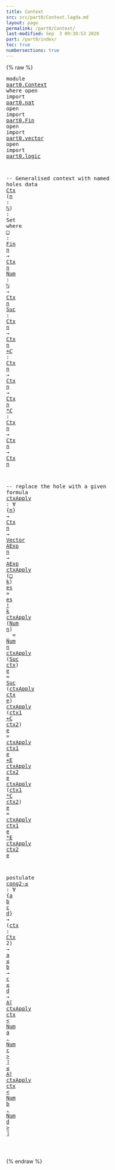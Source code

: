 ```yaml
---
title: Context
src: src/part0/Context.lagda.md
layout: page
permalink: /part0/Context/
last-modified: Sep  3 09:39:53 2020
part: /part0/index/
toc: true
numbersections: true
---
```


{% raw %}<pre class="Agda"><a id="29" class="Keyword">module</a> <a id="36" href="{% endraw %}{% link docs/refs/part0/Context/index.md %}{% raw %}" class="Module">part0.Context</a> <a id="50" class="Keyword">where</a>
<a id="56" class="Keyword">open</a> <a id="61" class="Keyword">import</a> <a id="68" href="{% endraw %}{% link docs/part0/nat.md %}{% raw %}" class="Module">part0.nat</a>
<a id="78" class="Keyword">open</a> <a id="83" class="Keyword">import</a> <a id="90" href="{% endraw %}{% link docs/part0/Fin.md %}{% raw %}" class="Module">part0.Fin</a>
<a id="100" class="Keyword">open</a> <a id="105" class="Keyword">import</a> <a id="112" href="{% endraw %}{% link docs/part0/vector.md %}{% raw %}" class="Module">part0.vector</a>
<a id="125" class="Keyword">open</a> <a id="130" class="Keyword">import</a> <a id="137" href="{% endraw %}{% link docs/part0/logic.md %}{% raw %}" class="Module">part0.logic</a>

<a id="150" class="Comment">-- Generalised context with named holes</a>
<a id="190" class="Keyword">data</a> <a id="Ctx"></a><a id="195" href="{% endraw %}{% link docs/refs/part0/Context/index.md %}#ref-195{% raw %}" class="Datatype">Ctx</a> <a id="199" class="Symbol">(</a><a id="200" href="{% endraw %}{% link docs/part0/Context.md %}{% raw %}#200" class="Bound">n</a> <a id="202" class="Symbol">:</a> <a id="204" href="{% endraw %}{% link docs/part0/nat.md %}{% raw %}#203" class="Datatype">ℕ</a><a id="205" class="Symbol">)</a> <a id="207" class="Symbol">:</a> <a id="209" class="PrimitiveType">Set</a> <a id="213" class="Keyword">where</a>
  <a id="Ctx.□"></a><a id="221" href="{% endraw %}{% link docs/refs/part0/Context/index.md %}#ref-221{% raw %}" class="InductiveConstructor">□</a> <a id="223" class="Symbol">:</a> <a id="225" href="{% endraw %}{% link docs/part0/Fin.md %}{% raw %}#201" class="Datatype">Fin</a> <a id="229" href="{% endraw %}{% link docs/part0/Context.md %}{% raw %}#200" class="Bound">n</a> <a id="231" class="Symbol">→</a> <a id="233" href="{% endraw %}{% link docs/part0/Context.md %}{% raw %}#195" class="Datatype">Ctx</a> <a id="237" href="{% endraw %}{% link docs/part0/Context.md %}{% raw %}#200" class="Bound">n</a>
  <a id="Ctx.Num"></a><a id="241" href="{% endraw %}{% link docs/refs/part0/Context/index.md %}#ref-241{% raw %}" class="InductiveConstructor">Num</a> <a id="245" class="Symbol">:</a> <a id="247" href="{% endraw %}{% link docs/part0/nat.md %}{% raw %}#203" class="Datatype">ℕ</a> <a id="249" class="Symbol">→</a> <a id="251" href="{% endraw %}{% link docs/part0/Context.md %}{% raw %}#195" class="Datatype">Ctx</a> <a id="255" href="{% endraw %}{% link docs/part0/Context.md %}{% raw %}#200" class="Bound">n</a>
  <a id="Ctx.Suc"></a><a id="259" href="{% endraw %}{% link docs/refs/part0/Context/index.md %}#ref-259{% raw %}" class="InductiveConstructor">Suc</a> <a id="263" class="Symbol">:</a> <a id="265" href="{% endraw %}{% link docs/part0/Context.md %}{% raw %}#195" class="Datatype">Ctx</a> <a id="269" href="{% endraw %}{% link docs/part0/Context.md %}{% raw %}#200" class="Bound">n</a> <a id="271" class="Symbol">→</a> <a id="273" href="{% endraw %}{% link docs/part0/Context.md %}{% raw %}#195" class="Datatype">Ctx</a> <a id="277" href="{% endraw %}{% link docs/part0/Context.md %}{% raw %}#200" class="Bound">n</a>
  <a id="Ctx._+C_"></a><a id="281" href="{% endraw %}{% link docs/refs/part0/Context/index.md %}#ref-281{% raw %}" class="InductiveConstructor Operator">_+C_</a> <a id="286" class="Symbol">:</a> <a id="288" href="{% endraw %}{% link docs/part0/Context.md %}{% raw %}#195" class="Datatype">Ctx</a> <a id="292" href="{% endraw %}{% link docs/part0/Context.md %}{% raw %}#200" class="Bound">n</a> <a id="294" class="Symbol">→</a> <a id="296" href="{% endraw %}{% link docs/part0/Context.md %}{% raw %}#195" class="Datatype">Ctx</a> <a id="300" href="{% endraw %}{% link docs/part0/Context.md %}{% raw %}#200" class="Bound">n</a> <a id="302" class="Symbol">→</a> <a id="304" href="{% endraw %}{% link docs/part0/Context.md %}{% raw %}#195" class="Datatype">Ctx</a> <a id="308" href="{% endraw %}{% link docs/part0/Context.md %}{% raw %}#200" class="Bound">n</a>
  <a id="Ctx._*C_"></a><a id="312" href="{% endraw %}{% link docs/refs/part0/Context/index.md %}#ref-312{% raw %}" class="InductiveConstructor Operator">_*C_</a> <a id="317" class="Symbol">:</a> <a id="319" href="{% endraw %}{% link docs/part0/Context.md %}{% raw %}#195" class="Datatype">Ctx</a> <a id="323" href="{% endraw %}{% link docs/part0/Context.md %}{% raw %}#200" class="Bound">n</a> <a id="325" class="Symbol">→</a> <a id="327" href="{% endraw %}{% link docs/part0/Context.md %}{% raw %}#195" class="Datatype">Ctx</a> <a id="331" href="{% endraw %}{% link docs/part0/Context.md %}{% raw %}#200" class="Bound">n</a> <a id="333" class="Symbol">→</a> <a id="335" href="{% endraw %}{% link docs/part0/Context.md %}{% raw %}#195" class="Datatype">Ctx</a> <a id="339" href="{% endraw %}{% link docs/part0/Context.md %}{% raw %}#200" class="Bound">n</a>

<a id="342" class="Comment">-- replace the hole with a given formula</a>
<a id="ctxApply"></a><a id="383" href="{% endraw %}{% link docs/refs/part0/Context/index.md %}#ref-383{% raw %}" class="Function">ctxApply</a> <a id="392" class="Symbol">:</a> <a id="394" class="Symbol">∀</a> <a id="396" class="Symbol">{</a><a id="397" href="{% endraw %}{% link docs/part0/Context.md %}{% raw %}#397" class="Bound">n</a><a id="398" class="Symbol">}</a> <a id="400" class="Symbol">→</a> <a id="402" href="{% endraw %}{% link docs/part0/Context.md %}{% raw %}#195" class="Datatype">Ctx</a> <a id="406" href="{% endraw %}{% link docs/part0/Context.md %}{% raw %}#397" class="Bound">n</a> <a id="408" class="Symbol">→</a> <a id="410" href="{% endraw %}{% link docs/part0/vector.md %}{% raw %}#290" class="Datatype">Vector</a> <a id="417" href="{% endraw %}{% link docs/part0/nat.md %}{% raw %}#4895" class="Datatype">AExp</a> <a id="422" href="{% endraw %}{% link docs/part0/Context.md %}{% raw %}#397" class="Bound">n</a> <a id="424" class="Symbol">→</a> <a id="426" href="{% endraw %}{% link docs/part0/nat.md %}{% raw %}#4895" class="Datatype">AExp</a>
<a id="431" href="{% endraw %}{% link docs/part0/Context.md %}{% raw %}#383" class="Function">ctxApply</a> <a id="440" class="Symbol">(</a><a id="441" href="{% endraw %}{% link docs/part0/Context.md %}{% raw %}#221" class="InductiveConstructor">□</a> <a id="443" href="{% endraw %}{% link docs/part0/Context.md %}{% raw %}#443" class="Bound">k</a><a id="444" class="Symbol">)</a> <a id="446" href="{% endraw %}{% link docs/part0/Context.md %}{% raw %}#446" class="Bound">es</a> <a id="449" class="Symbol">=</a> <a id="451" href="{% endraw %}{% link docs/part0/Context.md %}{% raw %}#446" class="Bound">es</a> <a id="454" href="{% endraw %}{% link docs/part0/vector.md %}{% raw %}#8191" class="Function Operator">!</a> <a id="456" href="{% endraw %}{% link docs/part0/Context.md %}{% raw %}#443" class="Bound">k</a>
<a id="458" href="{% endraw %}{% link docs/part0/Context.md %}{% raw %}#383" class="Function">ctxApply</a> <a id="467" class="Symbol">(</a><a id="468" href="{% endraw %}{% link docs/part0/Context.md %}{% raw %}#241" class="InductiveConstructor">Num</a> <a id="472" href="{% endraw %}{% link docs/part0/Context.md %}{% raw %}#472" class="Bound">n</a><a id="473" class="Symbol">)</a> <a id="475" class="Symbol">_</a> <a id="477" class="Symbol">=</a> <a id="479" href="{% endraw %}{% link docs/part0/nat.md %}{% raw %}#4914" class="InductiveConstructor">Num</a> <a id="483" href="{% endraw %}{% link docs/part0/Context.md %}{% raw %}#472" class="Bound">n</a>
<a id="485" href="{% endraw %}{% link docs/part0/Context.md %}{% raw %}#383" class="Function">ctxApply</a> <a id="494" class="Symbol">(</a><a id="495" href="{% endraw %}{% link docs/part0/Context.md %}{% raw %}#259" class="InductiveConstructor">Suc</a> <a id="499" href="{% endraw %}{% link docs/part0/Context.md %}{% raw %}#499" class="Bound">ctx</a><a id="502" class="Symbol">)</a> <a id="504" href="{% endraw %}{% link docs/part0/Context.md %}{% raw %}#504" class="Bound">e</a> <a id="506" class="Symbol">=</a> <a id="508" href="{% endraw %}{% link docs/part0/nat.md %}{% raw %}#4931" class="InductiveConstructor">Suc</a> <a id="512" class="Symbol">(</a><a id="513" href="{% endraw %}{% link docs/part0/Context.md %}{% raw %}#383" class="Function">ctxApply</a> <a id="522" href="{% endraw %}{% link docs/part0/Context.md %}{% raw %}#499" class="Bound">ctx</a> <a id="526" href="{% endraw %}{% link docs/part0/Context.md %}{% raw %}#504" class="Bound">e</a><a id="527" class="Symbol">)</a>
<a id="529" href="{% endraw %}{% link docs/part0/Context.md %}{% raw %}#383" class="Function">ctxApply</a> <a id="538" class="Symbol">(</a><a id="539" href="{% endraw %}{% link docs/part0/Context.md %}{% raw %}#539" class="Bound">ctx1</a> <a id="544" href="{% endraw %}{% link docs/part0/Context.md %}{% raw %}#281" class="InductiveConstructor Operator">+C</a> <a id="547" href="{% endraw %}{% link docs/part0/Context.md %}{% raw %}#547" class="Bound">ctx2</a><a id="551" class="Symbol">)</a> <a id="553" href="{% endraw %}{% link docs/part0/Context.md %}{% raw %}#553" class="Bound">e</a> <a id="555" class="Symbol">=</a> <a id="557" href="{% endraw %}{% link docs/part0/Context.md %}{% raw %}#383" class="Function">ctxApply</a> <a id="566" href="{% endraw %}{% link docs/part0/Context.md %}{% raw %}#539" class="Bound">ctx1</a> <a id="571" href="{% endraw %}{% link docs/part0/Context.md %}{% raw %}#553" class="Bound">e</a> <a id="573" href="{% endraw %}{% link docs/part0/nat.md %}{% raw %}#4951" class="InductiveConstructor Operator">+E</a> <a id="576" href="{% endraw %}{% link docs/part0/Context.md %}{% raw %}#383" class="Function">ctxApply</a> <a id="585" href="{% endraw %}{% link docs/part0/Context.md %}{% raw %}#547" class="Bound">ctx2</a> <a id="590" href="{% endraw %}{% link docs/part0/Context.md %}{% raw %}#553" class="Bound">e</a>
<a id="592" href="{% endraw %}{% link docs/part0/Context.md %}{% raw %}#383" class="Function">ctxApply</a> <a id="601" class="Symbol">(</a><a id="602" href="{% endraw %}{% link docs/part0/Context.md %}{% raw %}#602" class="Bound">ctx1</a> <a id="607" href="{% endraw %}{% link docs/part0/Context.md %}{% raw %}#312" class="InductiveConstructor Operator">*C</a> <a id="610" href="{% endraw %}{% link docs/part0/Context.md %}{% raw %}#610" class="Bound">ctx2</a><a id="614" class="Symbol">)</a> <a id="616" href="{% endraw %}{% link docs/part0/Context.md %}{% raw %}#616" class="Bound">e</a> <a id="618" class="Symbol">=</a> <a id="620" href="{% endraw %}{% link docs/part0/Context.md %}{% raw %}#383" class="Function">ctxApply</a> <a id="629" href="{% endraw %}{% link docs/part0/Context.md %}{% raw %}#602" class="Bound">ctx1</a> <a id="634" href="{% endraw %}{% link docs/part0/Context.md %}{% raw %}#616" class="Bound">e</a> <a id="636" href="{% endraw %}{% link docs/part0/nat.md %}{% raw %}#4979" class="InductiveConstructor Operator">*E</a> <a id="639" href="{% endraw %}{% link docs/part0/Context.md %}{% raw %}#383" class="Function">ctxApply</a> <a id="648" href="{% endraw %}{% link docs/part0/Context.md %}{% raw %}#610" class="Bound">ctx2</a> <a id="653" href="{% endraw %}{% link docs/part0/Context.md %}{% raw %}#616" class="Bound">e</a>

<a id="656" class="Keyword">postulate</a> <a id="cong2-≤"></a><a id="666" href="{% endraw %}{% link docs/refs/part0/Context/index.md %}#ref-666{% raw %}" class="Postulate">cong2-≤</a> <a id="674" class="Symbol">:</a> <a id="676" class="Symbol">∀</a> <a id="678" class="Symbol">{</a><a id="679" href="{% endraw %}{% link docs/part0/Context.md %}{% raw %}#679" class="Bound">a</a> <a id="681" href="{% endraw %}{% link docs/part0/Context.md %}{% raw %}#681" class="Bound">b</a> <a id="683" href="{% endraw %}{% link docs/part0/Context.md %}{% raw %}#683" class="Bound">c</a> <a id="685" href="{% endraw %}{% link docs/part0/Context.md %}{% raw %}#685" class="Bound">d</a><a id="686" class="Symbol">}</a> <a id="688" class="Symbol">→</a> <a id="690" class="Symbol">(</a><a id="691" href="{% endraw %}{% link docs/part0/Context.md %}{% raw %}#691" class="Bound">ctx</a> <a id="695" class="Symbol">:</a> <a id="697" href="{% endraw %}{% link docs/part0/Context.md %}{% raw %}#195" class="Datatype">Ctx</a> <a id="701" class="Number">2</a><a id="702" class="Symbol">)</a> <a id="704" class="Symbol">→</a> <a id="706" href="{% endraw %}{% link docs/part0/Context.md %}{% raw %}#679" class="Bound">a</a> <a id="708" href="{% endraw %}{% link docs/part0/nat.md %}{% raw %}#681" class="Datatype Operator">≤</a> <a id="710" href="{% endraw %}{% link docs/part0/Context.md %}{% raw %}#681" class="Bound">b</a> <a id="712" class="Symbol">→</a> <a id="714" href="{% endraw %}{% link docs/part0/Context.md %}{% raw %}#683" class="Bound">c</a> <a id="716" href="{% endraw %}{% link docs/part0/nat.md %}{% raw %}#681" class="Datatype Operator">≤</a> <a id="718" href="{% endraw %}{% link docs/part0/Context.md %}{% raw %}#685" class="Bound">d</a> <a id="720" class="Symbol">→</a> <a id="722" href="{% endraw %}{% link docs/part0/nat.md %}{% raw %}#5006" class="Function Operator">A⟦</a> <a id="725" href="{% endraw %}{% link docs/part0/Context.md %}{% raw %}#383" class="Function">ctxApply</a> <a id="734" href="{% endraw %}{% link docs/part0/Context.md %}{% raw %}#691" class="Bound">ctx</a> <a id="738" href="{% endraw %}{% link docs/part0/vector.md %}{% raw %}#792" class="Function Operator">&lt;</a> <a id="740" href="{% endraw %}{% link docs/part0/nat.md %}{% raw %}#4914" class="InductiveConstructor">Num</a> <a id="744" href="{% endraw %}{% link docs/part0/Context.md %}{% raw %}#679" class="Bound">a</a> <a id="746" href="{% endraw %}{% link docs/part0/logic.md %}{% raw %}#1224" class="InductiveConstructor Operator">,</a> <a id="748" href="{% endraw %}{% link docs/part0/nat.md %}{% raw %}#4914" class="InductiveConstructor">Num</a> <a id="752" href="{% endraw %}{% link docs/part0/Context.md %}{% raw %}#683" class="Bound">c</a> <a id="754" href="{% endraw %}{% link docs/part0/vector.md %}{% raw %}#792" class="Function Operator">&gt;</a> <a id="756" href="{% endraw %}{% link docs/part0/nat.md %}{% raw %}#5006" class="Function Operator">⟧</a> <a id="758" href="{% endraw %}{% link docs/part0/nat.md %}{% raw %}#681" class="Datatype Operator">≤</a> <a id="760" href="{% endraw %}{% link docs/part0/nat.md %}{% raw %}#5006" class="Function Operator">A⟦</a> <a id="763" href="{% endraw %}{% link docs/part0/Context.md %}{% raw %}#383" class="Function">ctxApply</a> <a id="772" href="{% endraw %}{% link docs/part0/Context.md %}{% raw %}#691" class="Bound">ctx</a> <a id="776" href="{% endraw %}{% link docs/part0/vector.md %}{% raw %}#792" class="Function Operator">&lt;</a> <a id="778" href="{% endraw %}{% link docs/part0/nat.md %}{% raw %}#4914" class="InductiveConstructor">Num</a> <a id="782" href="{% endraw %}{% link docs/part0/Context.md %}{% raw %}#681" class="Bound">b</a> <a id="784" href="{% endraw %}{% link docs/part0/logic.md %}{% raw %}#1224" class="InductiveConstructor Operator">,</a> <a id="786" href="{% endraw %}{% link docs/part0/nat.md %}{% raw %}#4914" class="InductiveConstructor">Num</a> <a id="790" href="{% endraw %}{% link docs/part0/Context.md %}{% raw %}#685" class="Bound">d</a> <a id="792" href="{% endraw %}{% link docs/part0/vector.md %}{% raw %}#792" class="Function Operator">&gt;</a> <a id="794" href="{% endraw %}{% link docs/part0/nat.md %}{% raw %}#5006" class="Function Operator">⟧</a>

</pre>{% endraw %}
